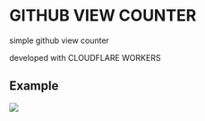 # GITHUB VIEW COUNTER

simple github view counter

developed with CLOUDFLARE WORKERS

## Example

![](https://worker-visitors.bdw1572.workers.dev/view?username=daewoongBang)
